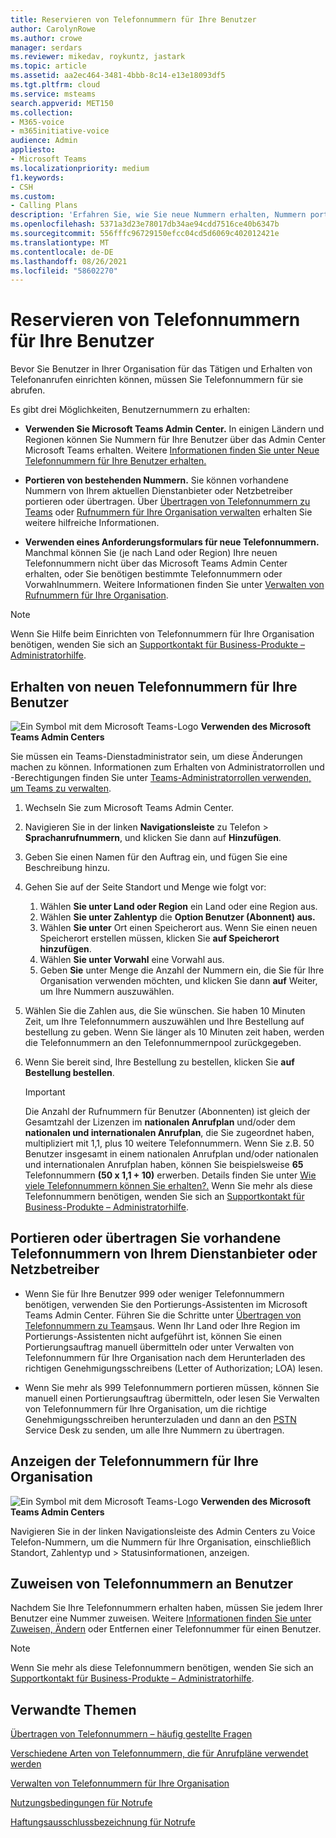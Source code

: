 ```yaml
---
title: Reservieren von Telefonnummern für Ihre Benutzer
author: CarolynRowe
ms.author: crowe
manager: serdars
ms.reviewer: mikedav, roykuntz, jastark
ms.topic: article
ms.assetid: aa2ec464-3481-4bbb-8c14-e13e18093df5
ms.tgt.pltfrm: cloud
ms.service: msteams
search.appverid: MET150
ms.collection:
- M365-voice
- m365initiative-voice
audience: Admin
appliesto:
- Microsoft Teams
ms.localizationpriority: medium
f1.keywords:
- CSH
ms.custom:
- Calling Plans
description: 'Erfahren Sie, wie Sie neue Nummern erhalten, Nummern portieren oder vorhandene Nummern Teams und wie Sie den Benutzern die Änderungen anzeigen. '
ms.openlocfilehash: 5371a3d23e78017db34ae94cdd7516ce40b6347b
ms.sourcegitcommit: 556fffc96729150efcc04cd5d6069c402012421e
ms.translationtype: MT
ms.contentlocale: de-DE
ms.lasthandoff: 08/26/2021
ms.locfileid: "58602270"
---
```

# <a name="getting-phone-numbers-for-your-users"></a>Reservieren von Telefonnummern für Ihre Benutzer

Bevor Sie Benutzer in Ihrer Organisation für das Tätigen und Erhalten von Telefonanrufen einrichten können, müssen Sie Telefonnummern für sie abrufen.
  
Es gibt drei Möglichkeiten, Benutzernummern zu erhalten:

- **Verwenden Sie Microsoft Teams Admin Center.** In einigen Ländern und Regionen können Sie Nummern für Ihre Benutzer über das Admin Center Microsoft Teams erhalten. Weitere [Informationen finden Sie unter Neue Telefonnummern für Ihre Benutzer erhalten.](#get-new-phone-numbers-for-your-users)

- **Portieren von bestehenden Nummern.** Sie können vorhandene Nummern von Ihrem aktuellen Dienstanbieter oder Netzbetreiber portieren oder übertragen. Über [Übertragen von Telefonnummern zu Teams](./phone-number-calling-plans/transfer-phone-numbers-to-teams.md) oder [Rufnummern für Ihre Organisation verwalten](/microsoftteams/manage-phone-numbers-for-your-organization) erhalten Sie weitere hilfreiche Informationen.  
  
- **Verwenden eines Anforderungsformulars für neue Telefonnummern.** Manchmal können Sie (je nach Land oder Region) Ihre neuen Telefonnummern nicht über das Microsoft Teams Admin Center erhalten, oder Sie benötigen bestimmte Telefonnummern oder Vorwahlnummern. Weitere Informationen finden Sie unter [Verwalten von Rufnummern für Ihre Organisation](/microsoftteams/manage-phone-numbers-for-your-organization).
  
> [!NOTE]
> Wenn Sie Hilfe beim Einrichten von Telefonnummern für Ihre Organisation benötigen, wenden Sie sich an [Supportkontakt für Business-Produkte – Administratorhilfe](https://docs.microsoft.com/microsoft-365/admin/contact-support-for-business-products?view=o365-worldwide&tabs=online).
  
## <a name="get-new-phone-numbers-for-your-users"></a>Erhalten von neuen Telefonnummern für Ihre Benutzer

![Ein Symbol mit dem Microsoft Teams-Logo](media/teams-logo-30x30.png) **Verwenden des Microsoft Teams Admin Centers**

Sie müssen ein Teams-Dienstadministrator sein, um diese Änderungen machen zu können. Informationen zum Erhalten von Administratorrollen und -Berechtigungen finden Sie unter [Teams-Administratorrollen verwenden, um Teams zu verwalten](./using-admin-roles.md).

1. Wechseln Sie zum Microsoft Teams Admin Center.
2. Navigieren Sie in der linken **Navigationsleiste** zu Telefon  >  **Sprachanrufnummern**, und klicken Sie dann auf **Hinzufügen**.
3. Geben Sie einen Namen für den Auftrag ein, und fügen Sie eine Beschreibung hinzu.
4. Gehen Sie auf der Seite Standort und Menge wie folgt vor:
    1. Wählen **Sie unter Land oder Region** ein Land oder eine Region aus.
    2. Wählen **Sie unter Zahlentyp** die **Option Benutzer (Abonnent) aus.**
    3. Wählen **Sie unter** Ort einen Speicherort aus. Wenn Sie einen neuen Speicherort erstellen müssen, klicken Sie **auf Speicherort hinzufügen**.
    4. Wählen **Sie unter Vorwahl** eine Vorwahl aus.
    5. Geben **Sie** unter Menge die Anzahl der Nummern ein, die Sie für Ihre Organisation verwenden möchten, und klicken Sie dann **auf** Weiter, um Ihre Nummern auszuwählen.
5. Wählen Sie die Zahlen aus, die Sie wünschen. Sie haben 10 Minuten Zeit, um Ihre Telefonnummern auszuwählen und Ihre Bestellung auf bestellung zu geben. Wenn Sie länger als 10 Minuten zeit haben, werden die Telefonnummern an den Telefonnummernpool zurückgegeben.
6. Wenn Sie bereit sind, Ihre Bestellung zu bestellen, klicken Sie **auf Bestellung bestellen**.

    > [!IMPORTANT]
    > Die Anzahl der Rufnummern für Benutzer (Abonnenten) ist gleich der Gesamtzahl der Lizenzen im **nationalen Anrufplan** und/oder dem **nationalen und internationalen Anrufplan**, die Sie zugeordnet haben, multipliziert mit 1,1, plus 10 weitere Telefonnummern. Wenn Sie z.B. 50 Benutzer insgesamt in einem nationalen Anrufplan und/oder nationalen und internationalen Anrufplan haben, können Sie beispielsweise **65** Telefonnummern **(50 x 1,1 + 10)** erwerben. Details finden Sie unter [Wie viele Telefonnummern können Sie erhalten?.](./how-many-phone-numbers-can-you-get.md) Wenn Sie mehr als diese Telefonnummern benötigen, wenden Sie sich an [Supportkontakt für Business-Produkte – Administratorhilfe](/microsoft-365/admin/contact-support-for-business-products?tabs=online&view=o365-worldwide).
  
## <a name="port-or-transfer-phone-numbers-from-your-service-provider-or-phone-carrier"></a>Portieren oder übertragen Sie vorhandene Telefonnummern von Ihrem Dienstanbieter oder Netzbetreiber
  
- Wenn Sie für Ihre Benutzer 999 oder weniger Telefonnummern benötigen, verwenden Sie den Portierungs-Assistenten im Microsoft Teams Admin Center. Führen Sie die Schritte unter [Übertragen von Telefonnummern zu Teams](./phone-number-calling-plans/transfer-phone-numbers-to-teams.md)aus. Wenn Ihr Land oder Ihre Region im Portierungs-Assistenten nicht aufgeführt ist, können Sie einen Portierungsauftrag manuell übermitteln oder unter Verwalten von Telefonnummern für Ihre Organisation nach dem Herunterladen des richtigen Genehmigungsschreibens (Letter of Authorization; LOA) lesen. [](phone-number-calling-plans/manually-submit-port-order.md) [](/microsoftteams/manage-phone-numbers-for-your-organization)

- Wenn Sie mehr als 999 Telefonnummern [](phone-number-calling-plans/manually-submit-port-order.md) portieren müssen, können [](/microsoftteams/manage-phone-numbers-for-your-organization) Sie manuell einen Portierungsauftrag übermitteln, oder lesen Sie Verwalten von Telefonnummern für Ihre Organisation, um die richtige Genehmigungsschreiben herunterzuladen und dann an den [PSTN](manage-phone-numbers-for-your-organization/contact-pstn-service-desk.md) Service Desk zu senden, um alle Ihre Nummern zu übertragen.

## <a name="view-the-phone-numbers-for-your-organization"></a>Anzeigen der Telefonnummern für Ihre Organisation

![Ein Symbol mit dem Microsoft Teams-Logo](media/teams-logo-30x30.png) **Verwenden des Microsoft Teams Admin Centers**

Navigieren Sie in der linken Navigationsleiste des Admin Centers zu Voice Telefon-Nummern, um die Nummern für Ihre Organisation, einschließlich Standort, Zahlentyp und  >   Statusinformationen, anzeigen.
  
## <a name="assign-phone-numbers-to-users"></a>Zuweisen von Telefonnummern an Benutzer

Nachdem Sie Ihre Telefonnummern erhalten haben, müssen Sie jedem Ihrer Benutzer eine Nummer zuweisen. Weitere [Informationen finden Sie unter Zuweisen, Ändern](./assign-change-or-remove-a-phone-number-for-a-user.md) oder Entfernen einer Telefonnummer für einen Benutzer.

> [!NOTE]
> Wenn Sie mehr als diese Telefonnummern benötigen, wenden Sie sich an [Supportkontakt für Business-Produkte – Administratorhilfe](/microsoft-365/admin/contact-support-for-business-products?tabs=online&view=o365-worldwide).

## <a name="related-topics"></a>Verwandte Themen

[Übertragen von Telefonnummern – häufig gestellte Fragen](./phone-number-calling-plans/port-order-overview.md)

[Verschiedene Arten von Telefonnummern, die für Anrufpläne verwendet werden](./different-kinds-of-phone-numbers-used-for-calling-plans.md)

[Verwalten von Telefonnummern für Ihre Organisation](/microsoftteams/manage-phone-numbers-for-your-organization)

[Nutzungsbedingungen für Notrufe](./emergency-calling-terms-and-conditions.md)

[Haftungsausschlussbezeichnung für Notrufe](https://github.com/MicrosoftDocs/OfficeDocs-SkypeForBusiness/blob/live/Teams/downloads/emergency-calling/emergency-calling-label-(en-us)-(v.1.0).zip?raw=true)